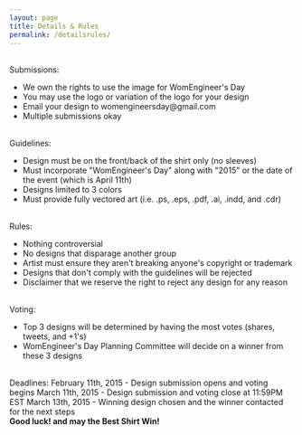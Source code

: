 ```yaml
---
layout: page
title: Details & Rules
permalink: /detailsrules/
---
```


</br>
Submissions:
<ul>
<li> We own the rights to use the image for WomEngineer's Day </li>
<li> You may use the logo or variation of the logo for your design </li>
<li> Email your design to womengineersday@gmail.com </li>
<li> Multiple submissions okay </li>
</ul>
</br>
Guidelines:
<ul>
<li> Design must be on the front/back of the shirt only (no sleeves) </li>
<li> Must incorporate "WomEngineer's Day" along with "2015" or the date of the event (which is April 11th) </li>
<li> Designs limited to 3 colors </li>
<li> Must provide fully vectored art (i.e. .ps, .eps, .pdf, .ai, .indd, and .cdr) </li>
</ul>
</br>
Rules:
<ul>
<li> Nothing controversial </li>
<li> No designs that disparage another group </li>
<li> Artist must ensure they aren't breaking anyone's copyright or trademark </li>
<li> Designs that don't comply with the guidelines will be rejected </li>
<li> Disclaimer that we reserve the right to reject any design for any reason </li>
</ul>
</br>
Voting:
<ul>
<li> Top 3 designs will be determined by having the most votes (shares, tweets, and +1's) </li>
<li> WomEngineer's Day Planning Committee will decide on a winner from these 3 designs </li>
</ul>
</br>
Deadlines:
February 11th, 2015 - Design submission opens and voting begins
March 11th, 2015 - Design submission and voting close at 11:59PM EST
March 13th, 2015 - Winning design chosen and the winner contacted for the next steps
</br>
<b> Good luck! and may the Best Shirt Win! </b>
